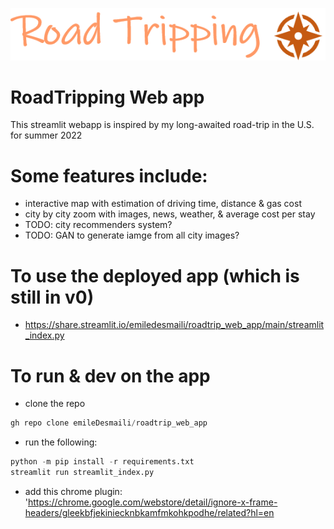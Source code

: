 
![alt text](streamlit_app/assets/app_logo.PNG)
# RoadTripping Web app

This streamlit webapp is inspired by my long-awaited road-trip in the U.S. for summer 2022 

# Some features include:
- interactive map with estimation of driving time, distance & gas cost
- city by city zoom with images, news, weather, & average cost per stay 
- TODO: city recommenders system?
- TODO: GAN to generate iamge from all city images? 

# To use the deployed app (which is still in v0)
- https://share.streamlit.io/emiledesmaili/roadtrip_web_app/main/streamlit_index.py

# To run & dev on the app
- clone the repo
```python
gh repo clone emileDesmaili/roadtrip_web_app
```
- run the following:
```python
python -m pip install -r requirements.txt 
streamlit run streamlit_index.py

```
- add this chrome plugin: 'https://chrome.google.com/webstore/detail/ignore-x-frame-headers/gleekbfjekiniecknbkamfmkohkpodhe/related?hl=en
